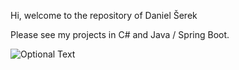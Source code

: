 Hi, welcome to the repository of Daniel Šerek

Please see my projects in C# and Java / Spring Boot.

![Optional Text](../../Wanderer/screenshot.png)
